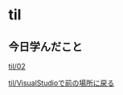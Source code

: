 # til

## 今日学んだこと

[til/02](https://github.com/tokiohamamatsu/til/blob/master/%E6%B4%BB%E5%8B%95%E8%A8%98%E9%8C%B2/2021/12/02.md)

[til/VisualStudioで前の場所に戻る](https://github.com/tokiohamamatsu/til/blob/master/extra/VisualStudio%E3%81%A7%E5%89%8D%E3%81%AE%E5%A0%B4%E6%89%80%E3%81%AB%E6%88%BB%E3%82%8B.md)